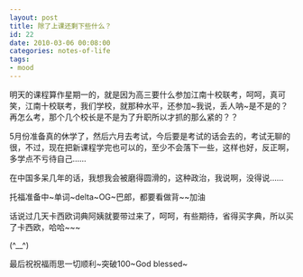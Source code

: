 ```yaml
---
layout: post
title: 除了上课还剩下些什么？
id: 22
date: 2010-03-06 00:08:00
categories: notes-of-life
tags:
- mood
---
```


明天的课程算作星期一的，就是因为高三要什么参加江南十校联考，呵呵，真可笑，江南十校联考，我们学校，就那种水平，还参加~我说，丢人呐~是不是的？再怎么考，那个几个校长是不是为了升职所以才抓的那么紧的？？

<!-- more -->

5月份准备真的休学了，然后六月去考试，今后要是考试的话会去的，考试无聊的很，不过，现在把新课程学完也可以的，至少不会落下一些，这样也好，反正啊，多学点不亏待自己……

在中国多呆几年的话，我想我会被磨得圆滑的，这种政治，我说啊，没得说……

托福准备中~单词~delta~OG~巴郎，都要看做背~~加油

话说过几天卡西欧词典阿姨就要带过来了，呵呵，有些期待，省得买字典，所以买了卡西欧，哈哈~~~

(^__^)



最后祝祝福雨思一切顺利~突破100~God blessed~


